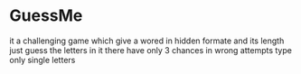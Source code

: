 # GuessMe
it a challenging game which give a wored in hidden formate and its length just guess the letters in it 
there have only 3 chances in wrong attempts
type only single letters

